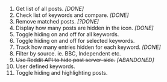 1. Get list of all posts. *[DONE]*
2. Check list of keywords and compare. *[DONE]*
3. Remove matched posts. *[?DONE]*
4. Display how many posts are hidden in the icon. *[DONE]*
5. Toggle hiding on and off for all keywords.
6. Toggle hiding on and off for selected keywords.
7. Track how many entries hidden for each keyword. *[DONE]*
8. Filter by source. ie. BBC, Independent etc.
9. ~~Use Reddit API to hide post server-side.~~ *[ABANDONED]*
10. User defined keywords.
11. Toggle hiding and highlighting posts.
